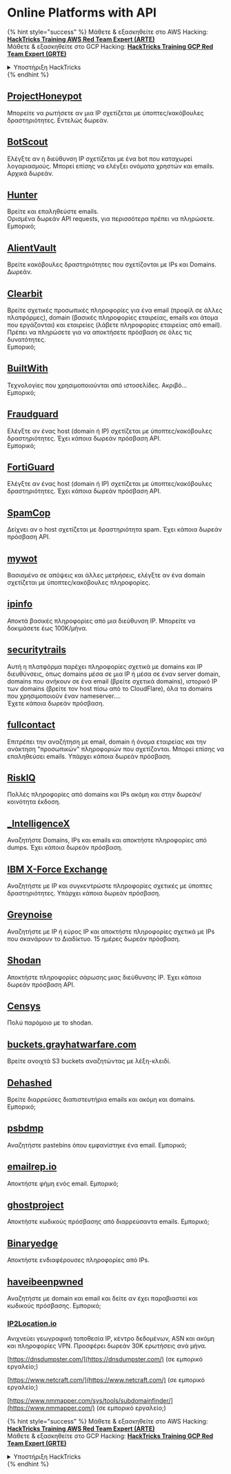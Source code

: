 # Online Platforms with API

{% hint style="success" %}
Μάθετε & εξασκηθείτε στο AWS Hacking:<img src="/.gitbook/assets/arte.png" alt="" data-size="line">[**HackTricks Training AWS Red Team Expert (ARTE)**](https://training.hacktricks.xyz/courses/arte)<img src="/.gitbook/assets/arte.png" alt="" data-size="line">\
Μάθετε & εξασκηθείτε στο GCP Hacking: <img src="/.gitbook/assets/grte.png" alt="" data-size="line">[**HackTricks Training GCP Red Team Expert (GRTE)**<img src="/.gitbook/assets/grte.png" alt="" data-size="line">](https://training.hacktricks.xyz/courses/grte)

<details>

<summary>Υποστήριξη HackTricks</summary>

* Ελέγξτε τα [**σχέδια συνδρομής**](https://github.com/sponsors/carlospolop)!
* **Εγγραφείτε στην** 💬 [**ομάδα Discord**](https://discord.gg/hRep4RUj7f) ή στην [**ομάδα telegram**](https://t.me/peass) ή **ακολουθήστε** μας στο **Twitter** 🐦 [**@hacktricks\_live**](https://twitter.com/hacktricks\_live)**.**
* **Μοιραστείτε κόλπα hacking υποβάλλοντας PRs στα** [**HackTricks**](https://github.com/carlospolop/hacktricks) και [**HackTricks Cloud**](https://github.com/carlospolop/hacktricks-cloud) github repos.

</details>
{% endhint %}

## [ProjectHoneypot](https://www.projecthoneypot.org/)

Μπορείτε να ρωτήσετε αν μια IP σχετίζεται με ύποπτες/κακόβουλες δραστηριότητες. Εντελώς δωρεάν.

## [**BotScout**](http://botscout.com/api.htm)

Ελέγξτε αν η διεύθυνση IP σχετίζεται με ένα bot που καταχωρεί λογαριασμούς. Μπορεί επίσης να ελέγξει ονόματα χρηστών και emails. Αρχικά δωρεάν.

## [Hunter](https://hunter.io/)

Βρείτε και επαληθεύστε emails.\
Ορισμένα δωρεάν API requests, για περισσότερα πρέπει να πληρώσετε.\
Εμπορικό;

## [AlientVault](https://otx.alienvault.com/api)

Βρείτε κακόβουλες δραστηριότητες που σχετίζονται με IPs και Domains. Δωρεάν.

## [Clearbit](https://dashboard.clearbit.com/)

Βρείτε σχετικές προσωπικές πληροφορίες για ένα email (προφίλ σε άλλες πλατφόρμες), domain (βασικές πληροφορίες εταιρείας, emails και άτομα που εργάζονται) και εταιρείες (λάβετε πληροφορίες εταιρείας από email).\
Πρέπει να πληρώσετε για να αποκτήσετε πρόσβαση σε όλες τις δυνατότητες.\
Εμπορικό;

## [BuiltWith](https://builtwith.com/)

Τεχνολογίες που χρησιμοποιούνται από ιστοσελίδες. Ακριβό...\
Εμπορικό;

## [Fraudguard](https://fraudguard.io/)

Ελέγξτε αν ένας host (domain ή IP) σχετίζεται με ύποπτες/κακόβουλες δραστηριότητες. Έχει κάποια δωρεάν πρόσβαση API.\
Εμπορικό;

## [FortiGuard](https://fortiguard.com/)

Ελέγξτε αν ένας host (domain ή IP) σχετίζεται με ύποπτες/κακόβουλες δραστηριότητες. Έχει κάποια δωρεάν πρόσβαση API.

## [SpamCop](https://www.spamcop.net/)

Δείχνει αν ο host σχετίζεται με δραστηριότητα spam. Έχει κάποια δωρεάν πρόσβαση API.

## [mywot](https://www.mywot.com/)

Βασισμένο σε απόψεις και άλλες μετρήσεις, ελέγξτε αν ένα domain σχετίζεται με ύποπτες/κακόβουλες πληροφορίες.

## [ipinfo](https://ipinfo.io/)

Αποκτά βασικές πληροφορίες από μια διεύθυνση IP. Μπορείτε να δοκιμάσετε έως 100K/μήνα.

## [securitytrails](https://securitytrails.com/app/account)

Αυτή η πλατφόρμα παρέχει πληροφορίες σχετικά με domains και IP διευθύνσεις, όπως domains μέσα σε μια IP ή μέσα σε έναν server domain, domains που ανήκουν σε ένα email (βρείτε σχετικά domains), ιστορικό IP των domains (βρείτε τον host πίσω από το CloudFlare), όλα τα domains που χρησιμοποιούν έναν nameserver....\
Έχετε κάποια δωρεάν πρόσβαση.

## [fullcontact](https://www.fullcontact.com/)

Επιτρέπει την αναζήτηση με email, domain ή όνομα εταιρείας και την ανάκτηση "προσωπικών" πληροφοριών που σχετίζονται. Μπορεί επίσης να επαληθεύσει emails. Υπάρχει κάποια δωρεάν πρόσβαση.

## [RiskIQ](https://www.spiderfoot.net/documentation/)

Πολλές πληροφορίες από domains και IPs ακόμη και στην δωρεάν/κοινότητα έκδοση.

## [\_IntelligenceX](https://intelx.io/)

Αναζητήστε Domains, IPs και emails και αποκτήστε πληροφορίες από dumps. Έχει κάποια δωρεάν πρόσβαση.

## [IBM X-Force Exchange](https://exchange.xforce.ibmcloud.com/)

Αναζητήστε με IP και συγκεντρώστε πληροφορίες σχετικές με ύποπτες δραστηριότητες. Υπάρχει κάποια δωρεάν πρόσβαση.

## [Greynoise](https://viz.greynoise.io/)

Αναζητήστε με IP ή εύρος IP και αποκτήστε πληροφορίες σχετικά με IPs που σκανάρουν το Διαδίκτυο. 15 ημέρες δωρεάν πρόσβαση.

## [Shodan](https://www.shodan.io/)

Αποκτήστε πληροφορίες σάρωσης μιας διεύθυνσης IP. Έχει κάποια δωρεάν πρόσβαση API.

## [Censys](https://censys.io/)

Πολύ παρόμοιο με το shodan.

## [buckets.grayhatwarfare.com](https://buckets.grayhatwarfare.com/)

Βρείτε ανοιχτά S3 buckets αναζητώντας με λέξη-κλειδί.

## [Dehashed](https://www.dehashed.com/data)

Βρείτε διαρρεύσες διαπιστευτήρια emails και ακόμη και domains.\
Εμπορικό;

## [psbdmp](https://psbdmp.ws/)

Αναζητήστε pastebins όπου εμφανίστηκε ένα email. Εμπορικό;

## [emailrep.io](https://emailrep.io/key)

Αποκτήστε φήμη ενός email. Εμπορικό;

## [ghostproject](https://ghostproject.fr/)

Αποκτήστε κωδικούς πρόσβασης από διαρρεύσαντα emails. Εμπορικό;

## [Binaryedge](https://www.binaryedge.io/)

Αποκτήστε ενδιαφέρουσες πληροφορίες από IPs.

## [haveibeenpwned](https://haveibeenpwned.com/)

Αναζητήστε με domain και email και δείτε αν έχει παραβιαστεί και κωδικούς πρόσβασης. Εμπορικό;

### [IP2Location.io](https://www.ip2location.io/)

Ανιχνεύει γεωγραφική τοποθεσία IP, κέντρο δεδομένων, ASN και ακόμη και πληροφορίες VPN. Προσφέρει δωρεάν 30K ερωτήσεις ανά μήνα.

[https://dnsdumpster.com/](https://dnsdumpster.com/) (σε εμπορικό εργαλείο;)

[https://www.netcraft.com/](https://www.netcraft.com/) (σε εμπορικό εργαλείο;)

[https://www.nmmapper.com/sys/tools/subdomainfinder/](https://www.nmmapper.com/) (σε εμπορικό εργαλείο;)

{% hint style="success" %}
Μάθετε & εξασκηθείτε στο AWS Hacking:<img src="/.gitbook/assets/arte.png" alt="" data-size="line">[**HackTricks Training AWS Red Team Expert (ARTE)**](https://training.hacktricks.xyz/courses/arte)<img src="/.gitbook/assets/arte.png" alt="" data-size="line">\
Μάθετε & εξασκηθείτε στο GCP Hacking: <img src="/.gitbook/assets/grte.png" alt="" data-size="line">[**HackTricks Training GCP Red Team Expert (GRTE)**<img src="/.gitbook/assets/grte.png" alt="" data-size="line">](https://training.hacktricks.xyz/courses/grte)

<details>

<summary>Υποστήριξη HackTricks</summary>

* Ελέγξτε τα [**σχέδια συνδρομής**](https://github.com/sponsors/carlospolop)!
* **Εγγραφείτε στην** 💬 [**ομάδα Discord**](https://discord.gg/hRep4RUj7f) ή στην [**ομάδα telegram**](https://t.me/peass) ή **ακολουθήστε** μας στο **Twitter** 🐦 [**@hacktricks\_live**](https://twitter.com/hacktricks\_live)**.**
* **Μοιραστείτε κόλπα hacking υποβάλλοντας PRs στα** [**HackTricks**](https://github.com/carlospolop/hacktricks) και [**HackTricks Cloud**](https://github.com/carlospolop/hacktricks-cloud) github repos.

</details>
{% endhint %}
